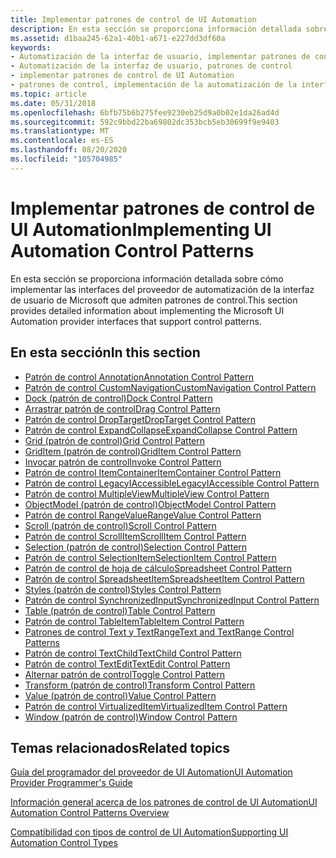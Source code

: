 ```yaml
---
title: Implementar patrones de control de UI Automation
description: En esta sección se proporciona información detallada sobre cómo implementar las interfaces del proveedor de automatización de la interfaz de usuario de Microsoft que admiten patrones de control.
ms.assetid: d1baa245-62a1-40b1-a671-e227dd3df60a
keywords:
- Automatización de la interfaz de usuario, implementar patrones de control
- Automatización de la interfaz de usuario, patrones de control
- implementar patrones de control de UI Automation
- patrones de control, implementación de la automatización de la interfaz de usuario
ms.topic: article
ms.date: 05/31/2018
ms.openlocfilehash: 6bfb75b6b275fee9230eb25d9a0b02e1da26ad4d
ms.sourcegitcommit: 592c9bbd22ba69802dc353bcb5eb30699f9e9403
ms.translationtype: MT
ms.contentlocale: es-ES
ms.lasthandoff: 08/20/2020
ms.locfileid: "105704985"
---
```

# <a name="implementing-ui-automation-control-patterns"></a><span data-ttu-id="38b2b-107">Implementar patrones de control de UI Automation</span><span class="sxs-lookup"><span data-stu-id="38b2b-107">Implementing UI Automation Control Patterns</span></span>

<span data-ttu-id="38b2b-108">En esta sección se proporciona información detallada sobre cómo implementar las interfaces del proveedor de automatización de la interfaz de usuario de Microsoft que admiten patrones de control.</span><span class="sxs-lookup"><span data-stu-id="38b2b-108">This section provides detailed information about implementing the Microsoft UI Automation provider interfaces that support control patterns.</span></span>

## <a name="in-this-section"></a><span data-ttu-id="38b2b-109">En esta sección</span><span class="sxs-lookup"><span data-stu-id="38b2b-109">In this section</span></span>

-   [<span data-ttu-id="38b2b-110">Patrón de control Annotation</span><span class="sxs-lookup"><span data-stu-id="38b2b-110">Annotation Control Pattern</span></span>](uiauto-implementingannotation.md)
-   [<span data-ttu-id="38b2b-111">Patrón de control CustomNavigation</span><span class="sxs-lookup"><span data-stu-id="38b2b-111">CustomNavigation Control Pattern</span></span>](uiauto-implementingcustomnavigation.md)
-   [<span data-ttu-id="38b2b-112">Dock (patrón de control)</span><span class="sxs-lookup"><span data-stu-id="38b2b-112">Dock Control Pattern</span></span>](uiauto-implementingdock.md)
-   [<span data-ttu-id="38b2b-113">Arrastrar patrón de control</span><span class="sxs-lookup"><span data-stu-id="38b2b-113">Drag Control Pattern</span></span>](/windows/desktop/WinAuto/uiauto-implementingdrag)
-   [<span data-ttu-id="38b2b-114">Patrón de control DropTarget</span><span class="sxs-lookup"><span data-stu-id="38b2b-114">DropTarget Control Pattern</span></span>](/windows/desktop/WinAuto/uiauto-implementingdroptarget)
-   [<span data-ttu-id="38b2b-115">Patrón de control ExpandCollapse</span><span class="sxs-lookup"><span data-stu-id="38b2b-115">ExpandCollapse Control Pattern</span></span>](uiauto-implementingexpandcollapse.md)
-   [<span data-ttu-id="38b2b-116">Grid (patrón de control)</span><span class="sxs-lookup"><span data-stu-id="38b2b-116">Grid Control Pattern</span></span>](uiauto-implementinggrid.md)
-   [<span data-ttu-id="38b2b-117">GridItem (patrón de control)</span><span class="sxs-lookup"><span data-stu-id="38b2b-117">GridItem Control Pattern</span></span>](uiauto-implementinggriditem.md)
-   [<span data-ttu-id="38b2b-118">Invocar patrón de control</span><span class="sxs-lookup"><span data-stu-id="38b2b-118">Invoke Control Pattern</span></span>](uiauto-implementinginvoke.md)
-   [<span data-ttu-id="38b2b-119">Patrón de control ItemContainer</span><span class="sxs-lookup"><span data-stu-id="38b2b-119">ItemContainer Control Pattern</span></span>](uiauto-implementingitemcontainer.md)
-   [<span data-ttu-id="38b2b-120">Patrón de control LegacyIAccessible</span><span class="sxs-lookup"><span data-stu-id="38b2b-120">LegacyIAccessible Control Pattern</span></span>](uiauto-implementinglegacyiaccessible.md)
-   [<span data-ttu-id="38b2b-121">Patrón de control MultipleView</span><span class="sxs-lookup"><span data-stu-id="38b2b-121">MultipleView Control Pattern</span></span>](uiauto-implementingmultipleview.md)
-   [<span data-ttu-id="38b2b-122">ObjectModel (patrón de control)</span><span class="sxs-lookup"><span data-stu-id="38b2b-122">ObjectModel Control Pattern</span></span>](uiauto-implementingobjectmodel.md)
-   [<span data-ttu-id="38b2b-123">Patrón de control RangeValue</span><span class="sxs-lookup"><span data-stu-id="38b2b-123">RangeValue Control Pattern</span></span>](uiauto-implementingrangevalue.md)
-   [<span data-ttu-id="38b2b-124">Scroll (patrón de control)</span><span class="sxs-lookup"><span data-stu-id="38b2b-124">Scroll Control Pattern</span></span>](uiauto-implementingscroll.md)
-   [<span data-ttu-id="38b2b-125">Patrón de control ScrollItem</span><span class="sxs-lookup"><span data-stu-id="38b2b-125">ScrollItem Control Pattern</span></span>](uiauto-implementingscrollitem.md)
-   [<span data-ttu-id="38b2b-126">Selection (patrón de control)</span><span class="sxs-lookup"><span data-stu-id="38b2b-126">Selection Control Pattern</span></span>](uiauto-implementingselection.md)
-   [<span data-ttu-id="38b2b-127">Patrón de control SelectionItem</span><span class="sxs-lookup"><span data-stu-id="38b2b-127">SelectionItem Control Pattern</span></span>](uiauto-implementingselectionitem.md)
-   [<span data-ttu-id="38b2b-128">Patrón de control de hoja de cálculo</span><span class="sxs-lookup"><span data-stu-id="38b2b-128">Spreadsheet Control Pattern</span></span>](uiauto-implementingspreadsheet.md)
-   [<span data-ttu-id="38b2b-129">Patrón de control SpreadsheetItem</span><span class="sxs-lookup"><span data-stu-id="38b2b-129">SpreadsheetItem Control Pattern</span></span>](uiauto-implementingspreadsheetitem.md)
-   [<span data-ttu-id="38b2b-130">Styles (patrón de control)</span><span class="sxs-lookup"><span data-stu-id="38b2b-130">Styles Control Pattern</span></span>](/windows/desktop/WinAuto/uiauto-implementingstyles)
-   [<span data-ttu-id="38b2b-131">Patrón de control SynchronizedInput</span><span class="sxs-lookup"><span data-stu-id="38b2b-131">SynchronizedInput Control Pattern</span></span>](uiauto-implementingsynchronizedinput.md)
-   [<span data-ttu-id="38b2b-132">Table (patrón de control)</span><span class="sxs-lookup"><span data-stu-id="38b2b-132">Table Control Pattern</span></span>](uiauto-implementingtable.md)
-   [<span data-ttu-id="38b2b-133">Patrón de control TableItem</span><span class="sxs-lookup"><span data-stu-id="38b2b-133">TableItem Control Pattern</span></span>](uiauto-implementingtableitem.md)
-   [<span data-ttu-id="38b2b-134">Patrones de control Text y TextRange</span><span class="sxs-lookup"><span data-stu-id="38b2b-134">Text and TextRange Control Patterns</span></span>](uiauto-implementingtextandtextrange.md)
-   [<span data-ttu-id="38b2b-135">Patrón de control TextChild</span><span class="sxs-lookup"><span data-stu-id="38b2b-135">TextChild Control Pattern</span></span>](textchild-control-pattern.md)
-   [<span data-ttu-id="38b2b-136">Patrón de control TextEdit</span><span class="sxs-lookup"><span data-stu-id="38b2b-136">TextEdit Control Pattern</span></span>](textedit-control-pattern.md)
-   [<span data-ttu-id="38b2b-137">Alternar patrón de control</span><span class="sxs-lookup"><span data-stu-id="38b2b-137">Toggle Control Pattern</span></span>](uiauto-implementingtoggle.md)
-   [<span data-ttu-id="38b2b-138">Transform (patrón de control)</span><span class="sxs-lookup"><span data-stu-id="38b2b-138">Transform Control Pattern</span></span>](uiauto-implementingtransform.md)
-   [<span data-ttu-id="38b2b-139">Value (patrón de control)</span><span class="sxs-lookup"><span data-stu-id="38b2b-139">Value Control Pattern</span></span>](uiauto-implementingvalue.md)
-   [<span data-ttu-id="38b2b-140">Patrón de control VirtualizedItem</span><span class="sxs-lookup"><span data-stu-id="38b2b-140">VirtualizedItem Control Pattern</span></span>](uiauto-implementingvirtualizeditem.md)
-   [<span data-ttu-id="38b2b-141">Window (patrón de control)</span><span class="sxs-lookup"><span data-stu-id="38b2b-141">Window Control Pattern</span></span>](uiauto-implementingwindow.md)

## <a name="related-topics"></a><span data-ttu-id="38b2b-142">Temas relacionados</span><span class="sxs-lookup"><span data-stu-id="38b2b-142">Related topics</span></span>

<dl> <dt>

[<span data-ttu-id="38b2b-143">Guía del programador del proveedor de UI Automation</span><span class="sxs-lookup"><span data-stu-id="38b2b-143">UI Automation Provider Programmer's Guide</span></span>](uiauto-providerportal.md)
</dt> <dt>

[<span data-ttu-id="38b2b-144">Información general acerca de los patrones de control de UI Automation</span><span class="sxs-lookup"><span data-stu-id="38b2b-144">UI Automation Control Patterns Overview</span></span>](uiauto-controlpatternsoverview.md)
</dt> <dt>

[<span data-ttu-id="38b2b-145">Compatibilidad con tipos de control de UI Automation</span><span class="sxs-lookup"><span data-stu-id="38b2b-145">Supporting UI Automation Control Types</span></span>](uiauto-supportinguiautocontroltypes.md)
</dt> </dl>

 

 